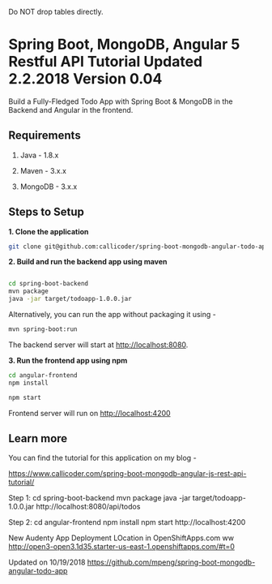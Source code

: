 

Do NOT drop tables directly.

# Spring Boot, MongoDB, Angular 5 Restful API Tutorial Updated 2.2.2018 Version 0.04

Build a Fully-Fledged Todo App with Spring Boot & MongoDB in the Backend and Angular in the frontend.

## Requirements

1. Java - 1.8.x

2. Maven - 3.x.x

3. MongoDB - 3.x.x

## Steps to Setup

**1. Clone the application**

```bash
git clone git@github.com:callicoder/spring-boot-mongodb-angular-todo-app.git
```

**2. Build and run the backend app using maven**

```bash

cd spring-boot-backend
mvn package
java -jar target/todoapp-1.0.0.jar
```

Alternatively, you can run the app without packaging it using -

```bash
mvn spring-boot:run
```

The backend server will start at <http://localhost:8080>.

**3. Run the frontend app using npm**

```bash
cd angular-frontend
npm install
```

```bash
npm start
```

Frontend server will run on <http://localhost:4200>

## Learn more

You can find the tutorial for this application on my blog -

<https://www.callicoder.com/spring-boot-mongodb-angular-js-rest-api-tutorial/>


Step 1: 
cd spring-boot-backend
mvn package
java -jar target/todoapp-1.0.0.jar
http://localhost:8080/api/todos

Step 2:
cd angular-frontend
npm install
npm start
http://localhost:4200



New Audenty App Deployment LOcation in OpenShiftApps.com
ww
http://open3-open3.1d35.starter-us-east-1.openshiftapps.com/#t=0


Updated on 10/19/2018
https://github.com/mpeng/spring-boot-mongodb-angular-todo-app

